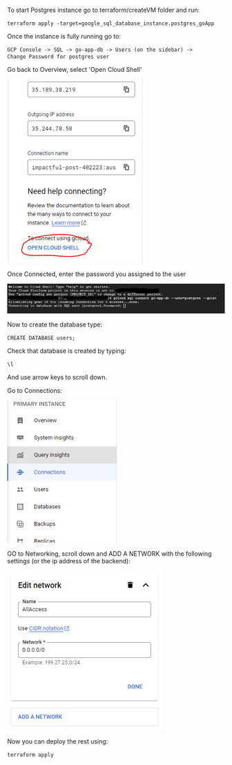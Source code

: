 To start Postgres instance go to terraform/createVM folder and run:

```
terraform apply -target=google_sql_database_instance.postgres_goApp
```

Once the instance is fully running go to:

    GCP Console -> SQL -> go-app-db -> Users (on the sidebar) -> 
    Change Password for postgres user

Go back to Overview, select 'Open Cloud Shell'

![Alt text](image.png)


Once Connected, enter the password you assigned to the user

![Alt text](image-1.png)

Now to create the database type:

    CREATE DATABASE users;

Check that database is created by typing:

    \l

And use arrow keys to scroll down.

Go to Connections:

![Alt text](image-2.png)

GO to Networking, scroll down and ADD A NETWORK with the following settings (or the ip address of the backend):

![Alt text](image-3.png)

Now you can deploy the rest using:

    terraform apply
